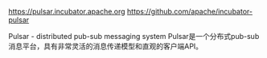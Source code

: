 https://pulsar.incubator.apache.org
https://github.com/apache/incubator-pulsar


Pulsar - distributed pub-sub messaging system 
Pulsar是一个分布式pub-sub消息平台，具有非常灵活的消息传递模型和直观的客户端API。

























